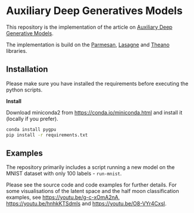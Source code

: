 Auxiliary Deep Generatives Models
=======
This repository is the implementation of the article on [Auxiliary Deep Generative Models](http://arxiv.org/abs/1602.05473).


The implementation is build on the [Parmesan](https://github.com/casperkaae/parmesan), [Lasagne](http://github.com/Lasagne/Lasagne) and [Theano](https://github.com/Theano/Theano) libraries.


Installation
------------
Please make sure you have installed the requirements before executing the python scripts.


**Install**

Download miniconda2 from https://conda.io/miniconda.html and install it (locally if you prefer).

```bash
conda install pygpu
pip install -r requirements.txt
```


Examples
-------------
The repository primarily includes a script running a new model on the MNIST dataset with only 100 labels - `run-mnist`.

Please see the source code and code examples for further details. For some visualisations of the latent space and the
half moon classification examples, see https://youtu.be/g-c-xOmA2nA, https://youtu.be/hnhkKTSdmls and https://youtu.be/O8-VYr4CxsI.


